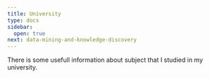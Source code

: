 ```yaml
---
title: University
type: docs
sidebar:
  open: true
next: data-mining-and-knowledge-discovery
---
```

There is some usefull information about subject that I studied in my university.